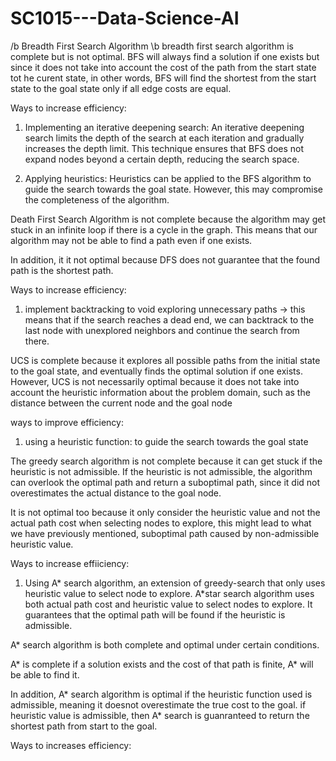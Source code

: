 # SC1015---Data-Science-AI

/b Breadth First Search Algorithm \b
breadth first search algorithm is complete but is not optimal. BFS will always find a solution if one exists but since it does not take into account the cost of the path from the start state tot he curent state, in other words, BFS will find the shortest from the start state to the goal state only if all edge costs are equal.

Ways to increase efficiency:
1. Implementing an iterative deepening search: An iterative deepening search limits the depth of the search at each iteration and gradually increases the depth limit. This technique ensures that BFS does not expand nodes beyond a certain depth, reducing the search space.

2. Applying heuristics: Heuristics can be applied to the BFS algorithm to guide the search towards the goal state. However, this may compromise the completeness of the algorithm.




Death First Search Algorithm is not complete because the algorithm may get stuck in an infinite loop if there is a cycle in the graph. This means that our algorithm may not be able to find a path even if one exists.

In addition, it it not optimal because DFS does not guarantee that the found path is the shortest path.

Ways to increase efficiency:
1. implement backtracking to void exploring unnecessary paths -> this means that if the search reaches a dead end, we can backtrack to the last node with unexplored neighbors and continue the search from there.




UCS is complete because it explores all possible paths from the initial state to the goal state, and eventually finds the optimal solution if one exists. However, UCS is not necessarily optimal because it does not take into account the heuristic information about the problem domain, such as the distance between the current node and the goal node

ways to improve efficiency:
1. using a heuristic function: to guide the search towards the goal state




The greedy search algorithm is not complete because it can get stuck if the heuristic is not admissible.  If the heuristic is not admissible, the algorithm can overlook the optimal path and return a suboptimal path, since it did not overestimates the actual distance to the goal node. 

It is not optimal too because it only consider the heuristic value and not the actual path cost when selecting nodes to explore, this might lead to what we have previously mentioned, suboptimal path caused by non-admissible heuristic value. 

Ways to increase effiiciency:
1. Using A* search algorithm, an extension of greedy-search that only uses heuristic value to select node to explore. A*star search algorithm uses both actual path cost and heuristic value to select nodes to explore. It guarantees that the optimal path will be found if the heuristic is admissible.




A* search algorithm is both complete and optimal under certain conditions.

A* is complete if a solution exists and the cost of that path is finite, A* will be able to find it.

In addition, A* search algorithm is optimal if the heuristic function used is admissible, meaning it doesnot overestimate the true cost to the goal. if heuristic value is admissible, then A* search is guanranteed to return the shortest path from start to the goal.


Ways to increases efficiency:
